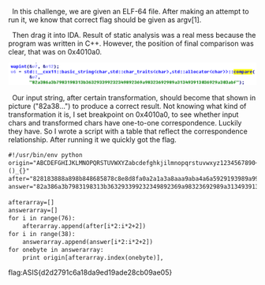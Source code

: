 &nbsp;&nbsp;In this challenge, we are given an ELF-64 file. After making an attempt to run it, we know that correct flag should be given as argv[1].

&nbsp;&nbsp;Then drag it into IDA. Result of static analysis was a real mess because the program was written in C++. However, the position of final comparison was clear, that was on 0x4010a0.

![Alt ida01](./images/ida01.png?raw=true)

&nbsp;&nbsp;Our input string, after certain transformation, should become that shown in picture ("82a38...") to produce a correct result. Not knowing what kind of transformation it is, I set breakpoint on 0x4010a0, to see whether input chars and transformed chars have one-to-one correspondence. Luckily they have.
So I wrote a script with a table that reflect the correspondence relationship. After running it we quickly got the flag.

```
#!/usr/bin/env python
origin="ABCDEFGHIJKLMNOPQRSTUVWXYZabcdefghkjilmnopqrstuvwxyz1234567890~!@#$%^&*()_{}"
after="828183888a898b848685878c8e8d8fa0a2a1a3a8aaa9aba4a6a5929193989a999b949795969c9e9d9fb0b2b1b3b8bab9bbb4b6b5323133383a393b343630bd128013181aad19151416afb7bf"
answer="82a386a3b7983198313b363293399232349892369a98323692989a313493913036929a303abf"

afterarray=[]
answerarray=[]
for i in range(76):
	afterarray.append(after[i*2:i*2+2])
for i in range(38):
	answerarray.append(answer[i*2:i*2+2])
for onebyte in answerarray:
	print origin[afterarray.index(onebyte)],
```

flag:ASIS{d2d2791c6a18da9ed19ade28cb09ae05}
